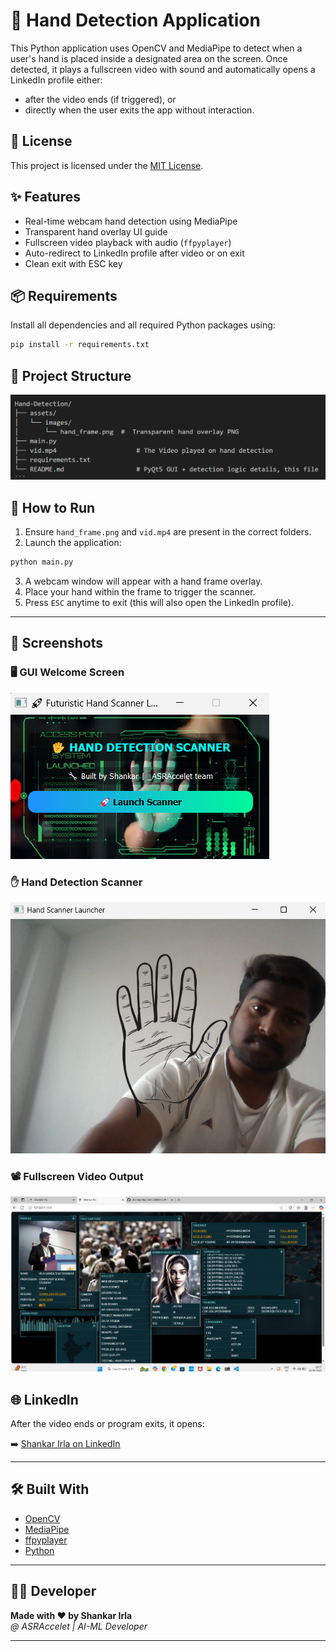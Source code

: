 # 👋 Hand Detection Application

This Python application uses OpenCV and MediaPipe to detect when a user's hand is placed inside a designated area on the screen. Once detected, it plays a fullscreen video with sound and automatically opens a LinkedIn profile either:

- after the video ends (if triggered), or
- directly when the user exits the app without interaction.

## 🧾 License

This project is licensed under the [MIT License](LICENSE).


## ✨ Features

- Real-time webcam hand detection using MediaPipe
- Transparent hand overlay UI guide
- Fullscreen video playback with audio (`ffpyplayer`)
- Auto-redirect to LinkedIn profile after video or on exit
- Clean exit with ESC key

## 📦 Requirements

Install all dependencies and all required Python packages using:

```bash
pip install -r requirements.txt
```

## 📁 Project Structure


![Hand-Detection-Application-project](assets/images/Project_Structure.png)



## 🚀 How to Run

1. Ensure `hand_frame.png` and `vid.mp4` are present in the correct folders.
2. Launch the application:

```bash
python main.py
```

3. A webcam window will appear with a hand frame overlay.
4. Place your hand within the frame to trigger the scanner.
5. Press `ESC` anytime to exit (this will also open the LinkedIn profile).

---

## 📸 Screenshots

### 🖥️ GUI Welcome Screen
![GUI](assets/images/gui_screenshot.png)

### ✋ Hand Detection Scanner
![Hand Scanner](assets/images/scanner_screenshot.png)

### 📽️ Fullscreen Video Output
![Output](assets/images/output_screenshot.png)


## 🌐 LinkedIn

After the video ends or program exits, it opens:

➡️ [Shankar Irla on LinkedIn](https://www.linkedin.com/in/shankar-irla)

---

## 🛠 Built With

- [OpenCV](https://opencv.org/)
- [MediaPipe](https://google.github.io/mediapipe/)
- [ffpyplayer](https://github.com/matham/ffpyplayer)
- [Python](https://www.python.org/)

---

## 🧑‍💻 Developer

**Made with ❤️ by Shankar Irla**  
_@ ASRAccelet | AI-ML Developer_

---
